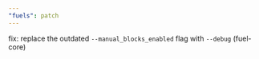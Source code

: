 ```yaml
---
"fuels": patch
---
```


fix: replace the outdated `--manual_blocks_enabled` flag with `--debug` (fuel-core)
